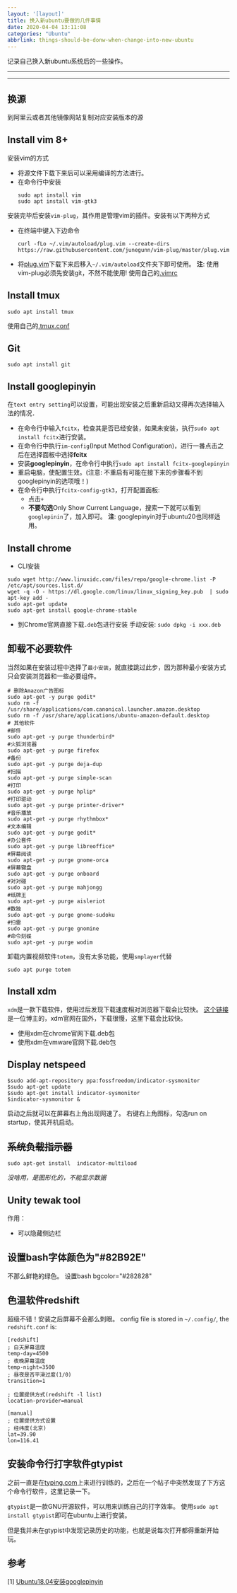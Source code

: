 ```yaml
---
layout: '[layout]'
title: 换入新ubuntu要做的几件事情
date: 2020-04-04 13:11:08
categories: "Ubuntu"
abbrlink: things-should-be-donw-when-change-into-new-ubuntu
---
```

记录自己换入新ubuntu系统后的一些操作。

---
<!-- toc -->

----

## 换源

到阿里云或者其他镜像网站复制对应安装版本的源

## Install vim 8+

安装vim的方式
- 将源文件下载下来后可以采用编译的方法进行。
- 在命令行中安装
    ```
    sudo apt install vim
    sudo apt install vim-gtk3
    ```

安装完毕后安装`vim-plug`，其作用是管理vim的插件。安装有以下两种方式
- 在终端中键入下边命令
    ```
    curl -fLo ~/.vim/autoload/plug.vim --create-dirs https://raw.githubusercontent.com/junegunn/vim-plug/master/plug.vim
    ```
- 将[plug.vim](https://github.com/ONGOING-Z/dotfiles)下载下来后移入`~/.vim/autoload`文件夹下即可使用。
**注**: 使用vim-plug必须先安装git，不然不能使用!
使用自己的[.vimrc](https://github.com/ONGOING-Z/dotfiles)

## Install tmux

```
sudo apt install tmux
```
使用自己的[.tmux.conf](https://github.com/ONGOING-Z/dotfiles)

## Git

```
sudo apt install git
```
## Install googlepinyin

在`text entry setting`可以设置，可能出现安装之后重新启动又得再次选择输入法的情况．
- 在命令行中输入`fcitx`，检查其是否已经安装，如果未安装，执行`sudo apt install fcitx`进行安装。
- 在命令行中执行`im-config`(Input Method Configuration)，进行一番点击之后在选择面板中选择**fcitx**
- 安装**googlepinyin**，在命令行中执行`sudo apt install fcitx-googlepinyin`
- 重启电脑，使配置生效。(注意: 不重启有可能在接下来的步骤看不到googlepinyin的选项哦！)
- 在命令行中执行`fcitx-config-gtk3`，打开配置面板:
  - 点击`+`
  - **不要勾选**Only Show Current Language，搜索一下就可以看到`googlepinin`了，加入即可。
**注**: googlepinyin对于ubuntu20也同样适用。

## Install chrome

- CLI安装
```
sudo wget http://www.linuxidc.com/files/repo/google-chrome.list -P /etc/apt/sources.list.d/
wget -q -O - https://dl.google.com/linux/linux_signing_key.pub  | sudo apt-key add -
sudo apt-get update
sudo apt-get install google-chrome-stable
```
- 到Chrome官网直接下载`.deb`包进行安装
    手动安装: `sudo dpkg -i xxx.deb`

## 卸载不必要软件

当然如果在安装过程中选择了`最小安装`，就直接跳过此步，因为那种最小安装方式只会安装浏览器和一些必要组件。
```
# 删除Amazon广告图标
sudo apt-get -y purge gedit* 
sudo rm -f /usr/share/applications/com.canonical.launcher.amazon.desktop
sudo rm -f /usr/share/applications/ubuntu-amazon-default.desktop
# 其他软件
#邮件
sudo apt-get -y purge thunderbird*
#火狐浏览器
sudo apt-get -y purge firefox
#备份
sudo apt-get -y purge deja-dup
#扫描
sudo apt-get -y purge simple-scan
#打印
sudo apt-get -y purge hplip* 
#打印驱动
sudo apt-get -y purge printer-driver* 
#音乐播放
sudo apt-get -y purge rhythmbox* 
#文本编辑
sudo apt-get -y purge gedit* 
#办公套件
sudo apt-get -y purge libreoffice* 
#屏幕阅读
sudo apt-get -y purge gnome-orca 
#屏幕键盘
sudo apt-get -y purge onboard 
#对对碰
sudo apt-get -y purge mahjongg 
#纸牌王
sudo apt-get -y purge aisleriot 
#数独
sudo apt-get -y purge gnome-sudoku 
#扫雷
sudo apt-get -y purge gnomine 
#命令刻碟
sudo apt-get -y purge wodim 
```

卸载内置视频软件`totem`，没有太多功能，使用`smplayer`代替
```
sudo apt purge totem
```

## Install xdm

`xdm`是一款下载软件，使用过后发现下载速度相对浏览器下载会比较快。
[这个链接](https://hansteam.coding.net/s/7ab96bda-abd0-4f4c-80a3-899f07cb7f3b)是一位博主的，xdm官网在国外，下载很慢，这里下载会比较快。
- 使用xdm在chrome官网下载.deb包
- 使用xdm在vmware官网下载.deb包

## Display netspeed
```
$sudo add-apt-repository ppa:fossfreedom/indicator-sysmonitor
$sudo apt-get update
$sudo apt-get install indicator-sysmonitor
$indicator-sysmonitor &
```
启动之后就可以在屏幕右上角出现网速了。
右键右上角图标，勾选run on startup，使其开机启动。

## ~~系统负载指示器~~

```
sudo apt-get install  indicator-multiload
```
*没啥用，是图形化的，不能显示数据*

## Unity tewak tool

作用：
  - 可以隐藏侧边栏

## 设置bash字体颜色为"#82B92E"

不那么鲜艳的绿色。
设置bash bgcolor="#282828"

## 色温软件redshift

  超级不错！安装之后屏幕不会那么刺眼。
  config file is stored in `~/.config/`, the `redshift.conf` is:
  ```
  [redshift]
  ; 白天屏幕温度
  temp-day=4500
  ; 夜晚屏幕温度
  temp-night=3500
  ; 昼夜是否平滑过度(1/0)
  transition=1
  
  ; 位置提供方式(redshift -l list)
  location-provider=manual
  
  [manual]
  ; 位置提供方式设置
  ; 经纬度(北京)
  lat=39.90
  lon=116.41
  ```

## 安装命令行打字软件gtypist

之前一直是在[typing.com](https://typing.com)上来进行训练的，之后在一个帖子中突然发现了下方这个命令行软件，这里记录一下。

`gtypist`是一款GNU开源软件，可以用来训练自己的打字效率。
使用`sudo apt install gtypist`即可在ubuntu上进行安装。

但是我并未在gtypist中发现记录历史的功能，也就是说每次打开都得重新开始玩。

## 参考
[1] [Ubuntu18.04安装googlepinyin](https://www.jianshu.com/p/180cd9634b4a)
